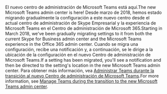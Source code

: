 <span data-ttu-id="600b4-101">El nuevo centro de administración de Microsoft Teams está aquí.</span><span class="sxs-lookup"><span data-stu-id="600b4-101">The new Microsoft Teams admin center is here!</span></span> <span data-ttu-id="600b4-102">Desde marzo de 2018, hemos estado migrando gradualmente la configuración a este nuevo centro desde el actual centro de administración de Skype Empresarial y la experiencia de Microsoft Teams en el Centro de administración de Microsoft 365.</span><span class="sxs-lookup"><span data-stu-id="600b4-102">Starting in March 2018, we've been gradually migrating settings to it from both the current Skype for Business admin center and the Microsoft Teams experience in the Office 365 admin center.</span></span> <span data-ttu-id="600b4-103">Cuando se migra una configuración, recibe una notificación y, a continuación, se le dirige a la ubicación de la configuración en el nuevo Centro de administración de Microsoft Teams.</span><span class="sxs-lookup"><span data-stu-id="600b4-103">If a setting has been migrated, you'll see a notification and then be directed to the setting's location in the new Microsoft Teams admin center.</span></span> <span data-ttu-id="600b4-104">Para obtener más información, vea [Administrar Teams durante la transición al nuevo Centro de administración de Microsoft Teams](../manage-teams-skypeforbusiness-admin-center.md).</span><span class="sxs-lookup"><span data-stu-id="600b4-104">For more information, see [Manage Teams during the transition to the new Microsoft Teams admin center](../manage-teams-skypeforbusiness-admin-center.md).</span></span>
